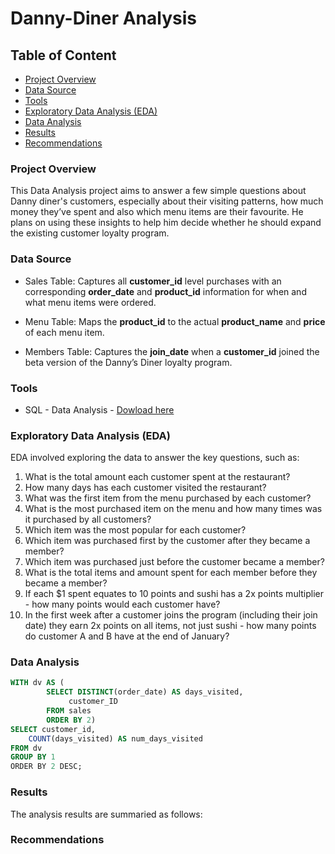 # Danny-Diner Analysis

## Table of Content

- [Project Overview](#project-overview)
- [Data Source](#data-source)
- [Tools](#tools)
- [Exploratory Data Analysis (EDA)](#exploratory-data-analysis-(EDA))
- [Data Analysis](#data-analysis)
- [Results](#results)
- [Recommendations](#recommendations)

### Project Overview

This Data Analysis project aims to answer a few simple questions about Danny diner's customers, especially about their visiting patterns, how much money they’ve spent and also which menu items are their favourite. He plans on using these insights to help him decide whether he should expand the existing customer loyalty program.


### Data Source

- Sales Table: Captures all **customer_id** level purchases with an corresponding **order_date** and **product_id** information for when and what menu items were ordered.

- Menu Table: Maps the **product_id** to the actual **product_name** and **price** of each menu item.

- Members Table: Captures the **join_date** when a **customer_id** joined the beta version of the Danny’s Diner loyalty program.


### Tools
- SQL - Data Analysis
      - [Dowload here](https//microsoft.com)


### Exploratory Data Analysis (EDA)
  
EDA involved exploring the data to answer the key questions, such as:

1. What is the total amount each customer spent at the restaurant?
2. How many days has each customer visited the restaurant?
3. What was the first item from the menu purchased by each customer?
4. What is the most purchased item on the menu and how many times was it purchased by all customers?
5. Which item was the most popular for each customer?
6. Which item was purchased first by the customer after they became a member?
7. Which item was purchased just before the customer became a member?
8. What is the total items and amount spent for each member before they became a member?
9. If each $1 spent equates to 10 points and sushi has a 2x points multiplier - how many points would each customer have?
10. In the first week after a customer joins the program (including their join date) they earn 2x points on all items, not just sushi - how many points do customer A and B have at the end of January?


### Data Analysis

``` SQL
WITH dv AS (
		SELECT DISTINCT(order_date) AS days_visited,
             customer_ID
		FROM sales
		ORDER BY 2)
SELECT customer_id, 
    COUNT(days_visited) AS num_days_visited
FROM dv
GROUP BY 1
ORDER BY 2 DESC;
```

### Results

The analysis results are summaried as follows:


### Recommendations 
